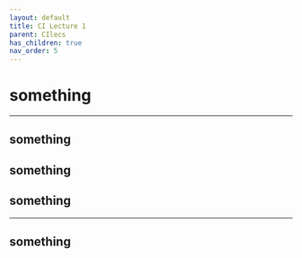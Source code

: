 ```yaml
---
layout: default
title: CI Lecture 1
parent: CIlecs
has_children: true
nav_order: 5
---
```


# something
---

## something


## something



## something

---

## something


